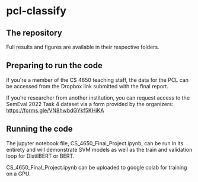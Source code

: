 # pcl-classify

## The repository

Full results and figures are available in their respective folders.

## Preparing to run the code

If you're a member of the CS 4650 teaching staff, the data for the PCL can be accessed from the Dropbox link submitted with the final report.

If you're researcher from another institution, you can request access to the SemEval 2022 Task 4 dataset via a form provided by the organizers: https://forms.gle/VN8hwbdGYkf5KHiKA

## Running the code

The jupyter notebook file, CS_4650_Final_Project.ipynb, can be run in its entirety and will demonstrate SVM models as well as the train and validation loop for DistilBERT or BERT. 

CS_4650_Final_Project.ipynb can be uploaded to google colab for training on a GPU.
